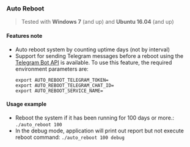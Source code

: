 ### Auto Reboot

> Tested with **Windows 7** (and up) and **Ubuntu 16.04** (and up)

#### Features note

* Auto reboot system by counting uptime days (not by interval)
* Support for sending Telegram messages before a reboot using the [Telegram Bot API](https://core.telegram.org/bots#how-do-i-create-a-bot) is available. To use this feature, the required environment parameters are:
    ```
    export AUTO_REBOOT_TELEGRAM_TOKEN=
    export AUTO_REBOOT_TELEGRAM_CHAT_ID=
    export AUTO_REBOOT_SERVICE_NAME=
    ```
#### Usage example

* Reboot the system if it has been running for 100 days or more.: `./auto_reboot 100`
* In the debug mode, application will print out report but not execute reboot command: `./auto_reboot 100 debug`
